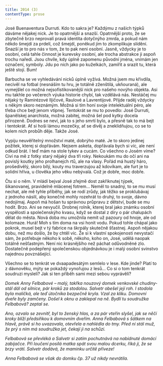 ```yaml
---
title: 2014 (3)
contentType: prose
---
```


José Buenaventura Durruti. Kdo to sakra je? Každýmu z našich týpků dáváme nějakej nick. Je to opatrnější a snazší. Opatrnější proto, že se zbytečně brzo neprovalí pravá identita dotyčnýho zmrda, a pokud nám někdo šmejdí za prdelí, což šmejdí, poněkud jim to zkomplikuje slídění. Snazší je to pro nás v tom, že to pak neni osobní. Jasně, vždycky je to osobní, celá tahle činnost je kurevsky osobní, ale trocha abstrakce ji aspoň trochu naředí. Jsou chvíle, kdy úplně zapomenu původní jména, vnímám jen označení, symboly. Jdu po nich jako po kuželkách, zamířit a srazit tu, která ještě stojí. Bum!

Barbucha se ve vyhledávání nicků úplně vyžívá. Možná jsem mu křivdila, necivěl na fotbal (nesnáším tu hru, je totálně zženštilá, ukňouraná), ale vymejšlel co možná nejsofistikovanější nick pro našeho novýho objekta. Asi mu takhle po večerech výuka historie chybí, tak vzdělává nás. Nestáčej mu nějaký ty Ramirézové Iljičové, Raulové a Lavrentijové. Přijde raděj vždycky s někým skoro neznámým. Možná si tím honí svoje intelektuální péro, ale třeba chce bejt jenom vtipnej. Tentokrát se mu to povedlo: José Durruti, španělskej anarchista, možná zabitej, možná šel pod kytky docela přirozeně. Dodnes se neví, jak to s jeho smrtí bylo, a přesně tak to má bejt i tentokrát. Ať si hoši lámou mozečky, ať se divěj a zneklidňujou, co se to kolem nich probůh děje. Takže José.

Vypiju neuvěřitelný množství maté, dobrýho maté. Je to skoro jedinej požitek, kterej si dopřávám. Nejsem asketa, dopřávala bych si víc, ale není odkud brát. I teď mám na stole tykev a cucám. Co všechno o Josém víme? Civí na mě z fotky starý nějaký dva tři roky. Nekoukám mu do očí ani na povislý koutky jeho prolhanejch rtů, ale na vlasy. Pořád má hustý háro, prošedivělý, skoro bílý, kouty mu traverzujou až kdovíkam, ale furt je to solidní hříva, u člověka jeho věku nebývalá. Což je dobře, moc dobře.

Čtu si o něm. V mládí bejval José zřejmě dost zakřiknutej týpek, šikanovanej, pravidelně mlácenej fotrem… Neměl to snadný, to se mu musí nechat, ale mě tyhle příběhy, jak se rodí zrůdy, jak těžko se proklubávaj z jednoho násilí, aby konečně mohly rozehrát to druhý, to svoje, dávno nedojímaj. Aspoň má hošan tu správnou průpravu z dětství, bude se mu hodit. Brzo. Ani se nevyučil. Drobnej rolník, kterej bral jako známku osobní vyspělosti a společenskýho kvasu, když se dostal z díry o pár chalupách dělat do města. Nová doba mu umožnila nemít už pazoury od hnoje, ale od kolomaze. Hurá! Moh s tím doma na vsi honit vodu. Pokud tohle chápal jako pokrok, musel bejt v tý fabrice na škrpály skutečně šťastnej. Aspoň nějakou dobu, než mu došlo, že by chtěl víc. Že si k vlastní spokojenosti nevystačí sám, že potřebuje někoho k sobě, někoho, koho on, José, udělá naopak totálně nešťastným. Není nic krásnějšího než páchat odůvodněné zlo. Dostatečně podepřený společenskou objednávkou je i malý osobní svinstvo najednou povznášející.

Všechno se to tenkrát ve dvaapadesátým semlelo v lese. Kde jinde? Platí to z dávnověku, mýty se pokaždý vynořujou z lesů… Co si o tom tenkrát soudruzi mysleli? Jak si ten příběh sami mezi sebou vyprávěli?

_Domek Anny Felbabové – malý, takřka nouzový domek venkovské chudiny-stál dál od silnice, pár kroků za stodolou. Salvetr obešel její roh. I stodola byla maličká, ale teď útočníka bezpečně kryla. Vzal za kliku. Domovní dveře byly zamčeny. Došel k oknu a zaklepal na ně. Bydlí tu soudružka Felbabová? zeptal se._

_Ano, ozvalo se zevnitř, byl to ženský hlas, a za pár vteřin slyšel, jak se něčí kroky blíží předsíňkou k domovním dveřím. Anna Felbabová s šátkem na hlavě, právě si ho uvazovala, otevřela a nahlédla do tmy. Před ní stál muž, že prý s ním má soudružka jet, čekají ji na schůzi._

_Felbabová se převléká a Salvetr si zatím pochutnává na nabídnuté domácí zabijačce. Při loučení posílá matka spát svou malou dcerku, říká jí, že se brzy vrátí. Salvetr dodává, že maminku určitě při­veze!_

_Anna Felbabová se však do domku čp. 37 už nikdy nevrátila._
